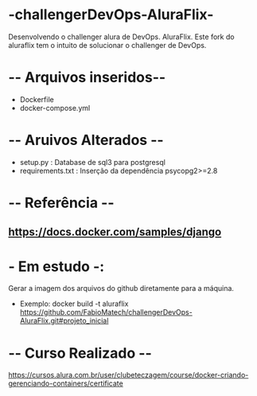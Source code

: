 # -challengerDevOps-AluraFlix-
Desenvolvendo o challenger alura de DevOps. AluraFlix.
Este fork do aluraflix tem o intuito de solucionar o challenger de DevOps.

# -- Arquivos inseridos--
 - Dockerfile
 - docker-compose.yml

# -- Aruivos Alterados -- 
 - setup.py : Database de sql3 para postgresql
 - requirements.txt : Inserção da dependência psycopg2>=2.8


# -- Referência --
https://docs.docker.com/samples/django
 - 

# - Em estudo -:
Gerar a imagem dos arquivos do github diretamente para a máquina.

 - Exemplo: docker build -t aluraflix https://github.com/FabioMatech/challengerDevOps-AluraFlix.git#projeto_inicial
 
 # -- Curso Realizado --

 https://cursos.alura.com.br/user/clubeteczagem/course/docker-criando-gerenciando-containers/certificate
